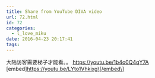 ```yaml
---
title: Share from YouTube DIVA video
url: 72.html
id: 72
categories:
  - l_love_miku
date: 2016-04-23 20:17:41
tags:
---
```


大陆访客需要梯子才能看。。 https://youtu.be/1b4o0Q4qY7A \[embed\]https://youtu.be/LYto1Vhkixg\[/embed\]
